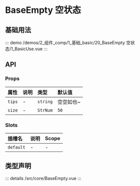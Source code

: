 # BaseEmpty 空状态


## 基础用法



::: demo 
/demos/2_组件_comp/1_基础_basic/20_BaseEmpty 空状态/1_BasicUse.vue
:::


## API 

### Props

|属性|说明|类型|默认值|
|:---|:---|:---|:---|
|`tips`|-|`string`|空空如也~|
|`size`|-|`StrNum`|`50`|

### Slots

|插槽名|说明|Scope|
|:---|:---|:---|
|`default`|-|-|


## 类型声明

::: details
/src/core/BaseEmpty.vue
:::  
